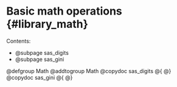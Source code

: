 # Basic math operations {#library_math}

Contents:

- @subpage sas_digits
- @subpage sas_gini

@defgroup Math
@addtogroup Math
@copydoc sas_digits
@{
@}
@copydoc sas_gini
@{
@}
